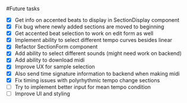 #Future tasks

- [x] Get info on accented beats to display in SectionDisplay component
- [x] Fix bug where newly added sections are moved to beginning
- [x] Get accented beat selection to work on edit form as well
- [x] Implement ability to select different tempo curves besides linear
- [x] Refactor SectionForm component
- [x] Add ability to select different sounds (might need work on backend)
- [x] Add ability to download midi
- [x] Improve UX for sample selection
- [x] Also send time signature information to backend when making midi
- [x] Fix timing issues with polyrhythmic tempo change sections
- [ ] Try to implement better input for mean tempo condition
- [ ] Improve UI and styling
